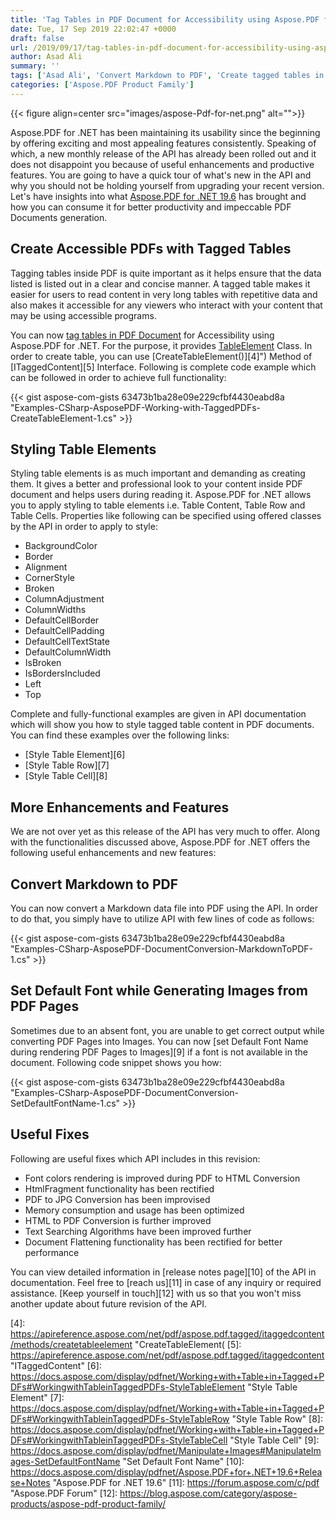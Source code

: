 ```yaml
---
title: 'Tag Tables in PDF Document for Accessibility using Aspose.PDF for .NET'
date: Tue, 17 Sep 2019 22:02:47 +0000
draft: false
url: /2019/09/17/tag-tables-in-pdf-document-for-accessibility-using-aspose.pdf-for-.net/
author: Asad Ali
summary: ''
tags: ['Asad Ali', 'Convert Markdown to PDF', 'Create tagged tables in PDF', 'PDF API for .NET']
categories: ['Aspose.PDF Product Family']
---
```




{{< figure align=center src="images/aspose-Pdf-for-net.png" alt="">}}


Aspose.PDF for .NET has been maintaining its usability since the beginning by offering exciting and most appealing features consistently. Speaking of which, a new monthly release of the API has already been rolled out and it does not disappoint you because of useful enhancements and productive features. You are going to have a quick tour of what's new in the API and why you should not be holding yourself from upgrading your recent version. Let's have insights into what [Aspose.PDF for .NET 19.6][1] has brought and how you can consume it for better productivity and impeccable PDF Documents generation.

## Create Accessible PDFs with Tagged Tables

Tagging tables inside PDF is quite important as it helps ensure that the data listed is listed out in a clear and concise manner. A tagged table makes it easier for users to read content in very long tables with repetitive data and also makes it accessible for any viewers who interact with your content that may be using accessible programs.

You can now [tag tables in PDF Document][2] for Accessibility using Aspose.PDF for .NET. For the purpose, it provides [TableElement][3] Class. In order to create table, you can use [CreateTableElement()][4]") Method of [ITaggedContent][5] Interface. Following is complete code example which can be followed in order to achieve full functionality:

{{< gist aspose-com-gists 63473b1ba28e09e229cfbf4430eabd8a "Examples-CSharp-AsposePDF-Working-with-TaggedPDFs-CreateTableElement-1.cs" >}}

## Styling Table Elements

Styling table elements is as much important and demanding as creating them. It gives a better and professional look to your content inside PDF document and helps users during reading it. Aspose.PDF for .NET allows you to apply styling to table elements i.e. Table Content, Table Row and Table Cells. Properties like following can be specified using offered classes by the API in order to apply to style:

*   BackgroundColor
*   Border
*   Alignment
*   CornerStyle
*   Broken
*   ColumnAdjustment
*   ColumnWidths
*   DefaultCellBorder
*   DefaultCellPadding
*   DefaultCellTextState
*   DefaultColumnWidth
*   IsBroken
*   IsBordersIncluded
*   Left
*   Top

Complete and fully-functional examples are given in API documentation which will show you how to style tagged table content in PDF documents. You can find these examples over the following links:

*   [Style Table Element][6]
*   [Style Table Row][7]
*   [Style Table Cell][8]

## More Enhancements and Features

We are not over yet as this release of the API has very much to offer. Along with the functionalities discussed above, Aspose.PDF for .NET offers the following useful enhancements and new features:

## Convert Markdown to PDF

You can now convert a Markdown data file into PDF using the API. In order to do that, you simply have to utilize API with few lines of code as follows:

{{< gist aspose-com-gists 63473b1ba28e09e229cfbf4430eabd8a "Examples-CSharp-AsposePDF-DocumentConversion-MarkdownToPDF-1.cs" >}}  

## Set Default Font while Generating Images from PDF Pages

Sometimes due to an absent font, you are unable to get correct output while converting PDF Pages into Images. You can now [set Default Font Name during rendering PDF Pages to Images][9] if a font is not available in the document. Following code snippet shows you how:

{{< gist aspose-com-gists 63473b1ba28e09e229cfbf4430eabd8a "Examples-CSharp-AsposePDF-DocumentConversion-SetDefaultFontName-1.cs" >}}  

## Useful Fixes

Following are useful fixes which API includes in this revision:

*   Font colors rendering is improved during PDF to HTML Conversion
*   HtmlFragment functionality has been rectified
*   PDF to JPG Conversion has been improvised
*   Memory consumption and usage has been optimized
*   HTML to PDF Conversion is further improved
*   Text Searching Algorithms have been improved further
*   Document Flattening functionality has been rectified for better performance

You can view detailed information in [release notes page][10] of the API in documentation. Feel free to [reach us][11] in case of any inquiry or required assistance. [Keep yourself in touch][12] with us so that you won't miss another update about future revision of the API.




[1]: http://nuget.org/packages/Aspose.PDF/19.6.0 "Aspose.PDF for .NET 19.6"
[2]: https://docs.aspose.com/display/pdfnet/Working+with+Table+in+Tagged+PDFs#WorkingwithTableinTaggedPDFs-CreateTableinTaggedPDF "Create Table in Tagged PDF"
[3]: https://apireference.aspose.com/net/pdf/aspose.pdf.logicalstructure/tableelement "TableElement"
[4]: https://apireference.aspose.com/net/pdf/aspose.pdf.tagged/itaggedcontent/methods/createtableelement "CreateTableElement(
[5]: https://apireference.aspose.com/net/pdf/aspose.pdf.tagged/itaggedcontent "ITaggedContent"
[6]: https://docs.aspose.com/display/pdfnet/Working+with+Table+in+Tagged+PDFs#WorkingwithTableinTaggedPDFs-StyleTableElement "Style Table Element"
[7]: https://docs.aspose.com/display/pdfnet/Working+with+Table+in+Tagged+PDFs#WorkingwithTableinTaggedPDFs-StyleTableRow "Style Table Row"
[8]: https://docs.aspose.com/display/pdfnet/Working+with+Table+in+Tagged+PDFs#WorkingwithTableinTaggedPDFs-StyleTableCell "Style Table Cell"
[9]: https://docs.aspose.com/display/pdfnet/Manipulate+Images#ManipulateImages-SetDefaultFontName "Set Default Font Name"
[10]: https://docs.aspose.com/display/pdfnet/Aspose.PDF+for+.NET+19.6+Release+Notes "Aspose.PDF for .NET 19.6"
[11]: https://forum.aspose.com/c/pdf "Aspose.PDF Forum"
[12]: https://blog.aspose.com/category/aspose-products/aspose-pdf-product-family/




